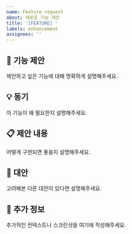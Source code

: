 ```yaml
---
name: Feature request
about: 새로운 기능 제안
title: '[FEATURE] '
labels: enhancement
assignees: ''
---
```


## 🚀 기능 제안
제안하고 싶은 기능에 대해 명확하게 설명해주세요.

## 💡 동기
이 기능이 왜 필요한지 설명해주세요.

## 📋 제안 내용
어떻게 구현되면 좋을지 설명해주세요.

## 🎯 대안
고려해본 다른 대안이 있다면 설명해주세요.

## 📝 추가 정보
추가적인 컨텍스트나 스크린샷을 여기에 작성해주세요.
